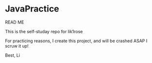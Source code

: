 JavaPractice
============

READ ME

This is the self-studay repo for lik1rose

For practicing reasons, I create this project, and will be crashed ASAP I scruw it up!

Best, Li
